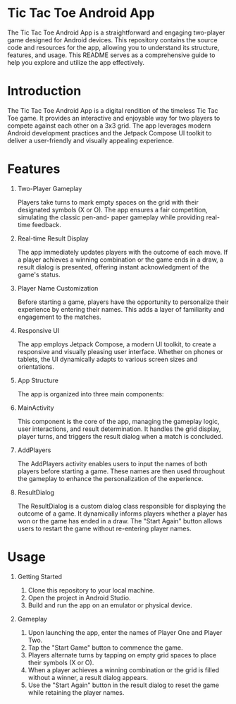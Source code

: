 # Tic Tac Toe Android App

The Tic Tac Toe Android App is a straightforward and engaging two-player game designed for Android devices. This repository contains the source code and resources for the app, allowing you to understand its structure, features, and usage. This README serves as a comprehensive guide to help you explore and utilize the app effectively.

# Introduction

The Tic Tac Toe Android App is a digital rendition of the timeless Tic Tac Toe game. It provides an interactive and enjoyable way for two players to compete against each other on a 3x3 grid. The app leverages modern Android development practices and the Jetpack Compose UI toolkit to deliver a user-friendly and visually appealing experience.

# Features

1) Two-Player Gameplay

   Players take turns to mark empty spaces on the grid with their designated symbols (X or O). The app ensures a fair competition, simulating the classic pen-and- paper gameplay while providing real-time feedback.

2) Real-time Result Display

   The app immediately updates players with the outcome of each move. If a player achieves a winning combination or the game ends in a draw, a result dialog is presented, offering instant acknowledgment of the game's status.

3) Player Name Customization

   Before starting a game, players have the opportunity to personalize their experience by entering their names. This adds a layer of familiarity and engagement to the matches.

4) Responsive UI

   The app employs Jetpack Compose, a modern UI toolkit, to create a responsive and visually pleasing user interface. Whether on phones or tablets, the UI dynamically adapts to various screen sizes and orientations.

5) App Structure

   The app is organized into three main components:

6) MainActivity

   This component is the core of the app, managing the gameplay logic, user interactions, and result determination. It handles the grid display, player turns, and triggers the result dialog when a match is concluded.

7) AddPlayers

   The AddPlayers activity enables users to input the names of both players before starting a game. These names are then used throughout the gameplay to enhance the personalization of the experience.

8) ResultDialog

   The ResultDialog is a custom dialog class responsible for displaying the outcome of a game. It dynamically informs players whether a player has won or the game has ended in a draw. The "Start Again" button allows users to restart the game without re-entering player names.

# Usage

1) Getting Started

   1) Clone this repository to your local machine.
   2) Open the project in Android Studio.
   3) Build and run the app on an emulator or physical device.

2) Gameplay

   1) Upon launching the app, enter the names of Player One and Player Two.
   2) Tap the "Start Game" button to commence the game.
   3) Players alternate turns by tapping on empty grid spaces to place their symbols (X or O).
   4) When a player achieves a winning combination or the grid is filled without a winner, a result dialog appears.
   5) Use the "Start Again" button in the result dialog to reset the game while retaining the player names.
